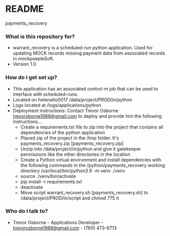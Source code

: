 # README #

payments_recovery

### What is this repository for? ###

* warrant_recovery is a scheduled-run python application. Used for updating MOCK records missing
  payment data from associated records in mockpoepleSoft.
* Version 1.0

### How do I get set up? ###

* This application has an associated control-m job that can be used to interface with scheduled-runs.
* Located on helenatto0017 /data/project/PROD/in/python
* Logs located at /logs/applications/python
* Deployment instructions: Contact Trevor Osborne trevoroborne1989@gmail.com to deploy and 
						   provide him the following instructions...
	- Create a requirements.txt file to zip into the project that contains all dependencies of the python application
	- Placed zip of the project in the /tmp folder. It's payments_recovery.zip [payments_recovery.zip]
	- Unzip into /data/project/in/python and give it gatekeeper permissions like the other directories in the location
	- Create a Python virtual environment and install dependencies with the following commands in the /python/payments_recovery working directory
      /usr/local/bin/python3.9 -m venv ./venv
	- source ./venv/bin/activate
	- pip install -r requirements.txt
	- deactivate
	- Move script warrant_recovery.sh [payments_recovery.sh] to /data/project/PROD/in/script and chmod 775 it

### Who do I talk to? ###

* Trevor Osborne - Applications Developer - trevorosborne1989@gmail.com - (760) 473-6713